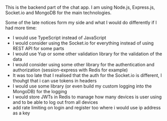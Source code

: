 This is the backend part of the chat app.
I am using Node.js, Express.js, Socket.io and MongoDB for the main technologies.

Some of the late notices form my side and what I would do differently if I had more time:

- I would use TypeScript instead of JavaScript
- I would consider using the Socket.io for everything instead of using REST API for some parts
- I would use Yup or some other validation library for the validation of the data
- I would consider using some other library for the authentication and authorization (session-express with Redis for example)
- It was too late that I realised that the auth for the Socket.io is different, I thouhgt that i can use tokens in headers
- I would use some library (or even build my custom logging into the MongoDB) for the logging
- I would store JWTs in Redis to manage how many devices is user using and to be able to log out from all devices
- add rate limiting on login and register too where i would use ip address as a key
